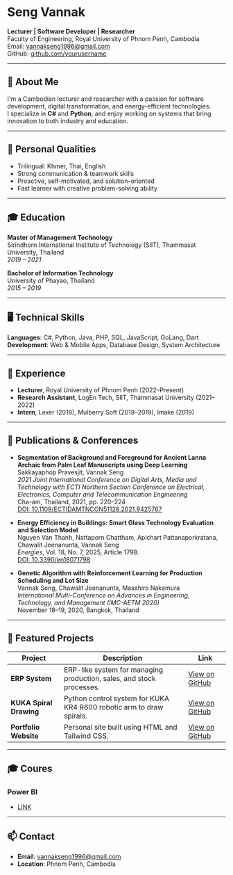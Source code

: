 
# Seng Vannak

**Lecturer | Software Developer | Researcher**  
Faculty of Engineering, Royal University of Phnom Penh, Cambodia  
Email: vannakseng1996@gmail.com  
GitHub: [github.com/yourusername](https://github.com/yourusername)  

---

## 📍 About Me

I'm a Cambodian lecturer and researcher with a passion for software development, digital transformation, and energy-efficient technologies.  
I specialize in **C#** and **Python**, and enjoy working on systems that bring innovation to both industry and education.

---

## 🧠 Personal Qualities

- Trilingual: Khmer, Thai, English  
- Strong communication & teamwork skills  
- Proactive, self-motivated, and solution-oriented  
- Fast learner with creative problem-solving ability  

---

## 🎓 Education

**Master of Management Technology**  
Sirindhorn International Institute of Technology (SIIT), Thammasat University, Thailand  
*2019 – 2021*

**Bachelor of Information Technology**  
University of Phayao, Thailand  
*2015 – 2019*

---

## 🖥️ Technical Skills

**Languages**: C#, Python, Java, PHP, SQL, JavaScript, GoLang, Dart  
**Development**: Web & Mobile Apps, Database Design, System Architecture  

---

## 🚀 Experience

- **Lecturer**, Royal University of Phnom Penh (2022–Present)  
- **Research Assistant**, LogEn Tech, SIIT, Thammasat University (2021–2022)  
- **Intern**, Lexer (2018), Mulberry Soft (2018–2019), Imake (2019)  

---

## 📘 Publications & Conferences

- **Segmentation of Background and Foreground for Ancient Lanna Archaic from Palm Leaf Manuscripts using Deep Learning**  
  Sakkayaphop Pravesjit, Vannak Seng  
  *2021 Joint International Conference on Digital Arts, Media and Technology with ECTI Northern Section Conference on Electrical, Electronics, Computer and Telecommunication Engineering*  
  Cha-am, Thailand, 2021, pp. 220–224  
  [DOI: 10.1109/ECTIDAMTNCON51128.2021.9425767](https://doi.org/10.1109/ECTIDAMTNCON51128.2021.9425767)


- **Energy Efficiency in Buildings: Smart Glass Technology Evaluation and Selection Model**  
  Nguyen Van Thanh, Nattaporn Chattham, Apichart Pattanaporkratana, Chawalit Jeenanunta, Vannak Seng  
  *Energies*, Vol. 18, No. 7, 2025, Article 1798.  
  [DOI: 10.3390/en18071798](https://doi.org/10.3390/en18071798)

- **Genetic Algorithm with Reinforcement Learning for Production Scheduling and Lot Size**  
  Vannak Seng, Chawalit Jeenanunta, Masahiro Nakamura  
  *International Multi-Conference on Advances in Engineering, Technology, and Management (IMC-AETM 2020)*  
  November 18–19, 2020, Bangkok, Thailand

---

## 🧰 Featured Projects

| Project | Description | Link |
|--------|-------------|------|
| **ERP System** | ERP-like system for managing production, sales, and stock processes. | [View on GitHub](https://github.com/yourusername/erp-system) |
| **KUKA Spiral Drawing** | Python control system for KUKA KR4 R600 robotic arm to draw spirals. | [View on GitHub](https://github.com/yourusername/kuka-spiral) |
| **Portfolio Website** | Personal site built using HTML and Tailwind CSS. | [View on GitHub](https://github.com/yourusername/portfolio-site) |

---
## 🎓 Coures

### Power BI
- [LINK](power-bi)
---

## 📫 Contact

- **Email**: vannakseng1996@gmail.com  
- **Location**: Phnom Penh, Cambodia  